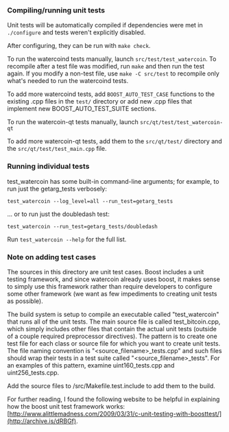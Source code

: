 ### Compiling/running unit tests

Unit tests will be automatically compiled if dependencies were met in `./configure`
and tests weren't explicitly disabled.

After configuring, they can be run with `make check`.

To run the watercoind tests manually, launch `src/test/test_watercoin`. To recompile
after a test file was modified, run `make` and then run the test again. If you
modify a non-test file, use `make -C src/test` to recompile only what's needed
to run the watercoind tests.

To add more watercoind tests, add `BOOST_AUTO_TEST_CASE` functions to the existing
.cpp files in the `test/` directory or add new .cpp files that
implement new BOOST_AUTO_TEST_SUITE sections.

To run the watercoin-qt tests manually, launch `src/qt/test/test_watercoin-qt`

To add more watercoin-qt tests, add them to the `src/qt/test/` directory and
the `src/qt/test/test_main.cpp` file.

### Running individual tests

test_watercoin has some built-in command-line arguments; for
example, to run just the getarg_tests verbosely:

    test_watercoin --log_level=all --run_test=getarg_tests

... or to run just the doubledash test:

    test_watercoin --run_test=getarg_tests/doubledash

Run `test_watercoin --help` for the full list.

### Note on adding test cases

The sources in this directory are unit test cases.  Boost includes a
unit testing framework, and since watercoin already uses boost, it makes
sense to simply use this framework rather than require developers to
configure some other framework (we want as few impediments to creating
unit tests as possible).

The build system is setup to compile an executable called "test_watercoin"
that runs all of the unit tests.  The main source file is called
test_bitcoin.cpp, which simply includes other files that contain the
actual unit tests (outside of a couple required preprocessor
directives).  The pattern is to create one test file for each class or
source file for which you want to create unit tests.  The file naming
convention is "<source_filename>_tests.cpp" and such files should wrap
their tests in a test suite called "<source_filename>_tests".  For an
examples of this pattern, examine uint160_tests.cpp and
uint256_tests.cpp.

Add the source files to /src/Makefile.test.include to add them to the build.

For further reading, I found the following website to be helpful in
explaining how the boost unit test framework works:
[http://www.alittlemadness.com/2009/03/31/c-unit-testing-with-boosttest/](http://archive.is/dRBGf).
